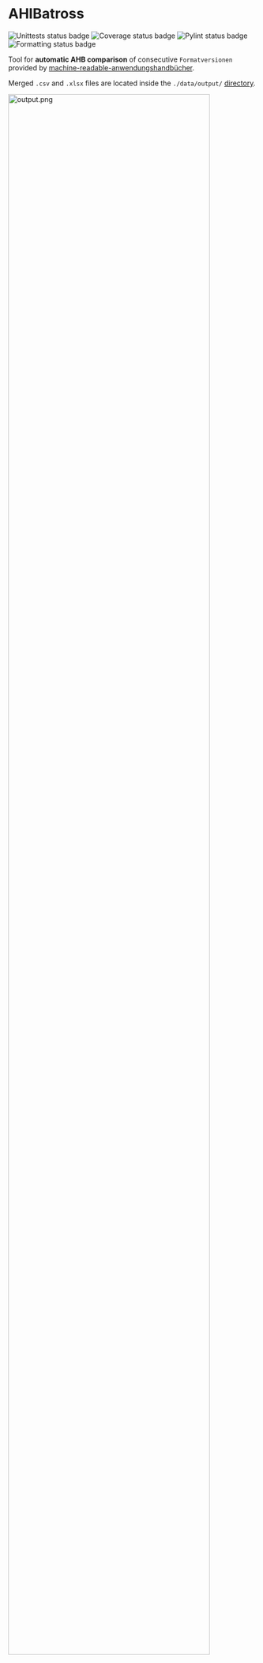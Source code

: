 # AHlBatross

![Unittests status badge](https://github.com/Hochfrequenz/ahblbatross/workflows/Unittests/badge.svg)
![Coverage status badge](https://github.com/Hochfrequenz/ahblbatross/workflows/Coverage/badge.svg)
![Pylint status badge](https://github.com/Hochfrequenz/ahblbatross/workflows/Linting/badge.svg)
![Formatting status badge](https://github.com/Hochfrequenz/ahblbatross/workflows/Formatting/badge.svg)

Tool for **automatic AHB comparison** of consecutive `Formatversionen` provided by 
[machine-readable-anwendungshandbücher](https://github.com/Hochfrequenz/machine-readable_anwendungshandbuecher/).

Merged `.csv` and `.xlsx` files are located inside the `./data/output/` 
[directory](https://github.com/Hochfrequenz/ahblbatross/tree/main/data/output).

<img width="90%" src="https://raw.githubusercontent.com/Hochfrequenz/ahblbatross/main/output.png" alt="output.png">

